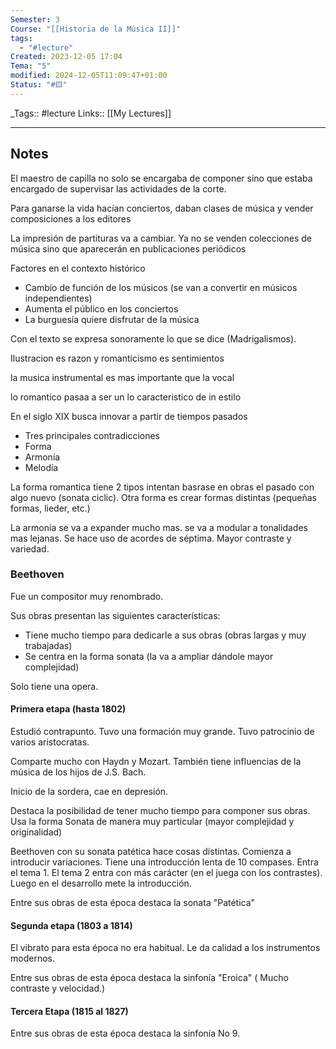 ```yaml
---
Semester: 3
Course: "[[Historia de la Música II]]"
tags:
  - "#lecture"
Created: 2023-12-05 17:04
Tema: "5"
modified: 2024-12-05T11:09:47+01:00
Status: "#🟨"
---
```


\_Tags::  #lecture 
Links:: [[My Lectures]]
___

## Notes

El maestro de capilla no solo se encargaba de componer sino que estaba encargado de supervisar las actividades de la corte.

Para ganarse la vida hacían conciertos, daban clases de música y vender composiciones a los editores

La impresión de partituras va a cambiar. Ya no se venden colecciones de música sino que aparecerán en publicaciones  periódicos

Factores en el contexto histórico
- Cambio de función de los músicos (se van a convertir en músicos independientes)
- Aumenta el público en los conciertos
- La burguesía quiere disfrutar de la música

Con el texto se expresa sonoramente lo que se dice (Madrigalismos).

Ilustracion es razon y romanticismo es sentimientos

la musica instrumental es mas importante que la vocal

lo romantico pasaa a ser un lo caracteristico de in estilo

En el siglo XIX busca innovar a partir de tiempos pasados

- Tres principales contradicciones
- Forma
- Armonía 
- Melodía

La forma romantica tiene 2 tipos intentan basrase en obras el pasado con algo nuevo (sonata ciclic). Otra forma es crear formas distintas (pequeñas formas, lieder, etc.)

La armonia se va a expander mucho mas. se va a modular a tonalidades mas lejanas. Se hace uso de acordes de séptima. Mayor contraste y variedad.

### Beethoven



Fue un compositor muy renombrado.

Sus obras presentan las siguientes características:
- Tiene mucho tiempo para dedicarle a sus obras (obras largas y muy trabajadas)
- Se centra en la forma sonata (la va a ampliar dándole mayor complejidad)

Solo tiene una opera. 
#### Primera etapa (hasta 1802)

Estudió contrapunto. Tuvo una formación muy grande. Tuvo patrocinio de varios aristocratas.

Comparte mucho con Haydn y Mozart. También tiene influencias de la música de los hijos de J.S. Bach.

Inicio de la sordera, cae en depresión.

Destaca la posibilidad de tener mucho tiempo para componer sus obras. Usa la forma Sonata de manera muy particular (mayor complejidad y originalidad)

Beethoven con su sonata patética hace cosas distintas. Comienza a introducir variaciones. Tiene una introducción lenta de 10 compases. Entra el tema 1. El tema 2 entra con más carácter (en el juega con los contrastes). Luego en el desarrollo mete la introducción.

Entre sus obras de esta época destaca la sonata "Patética"

#### Segunda etapa (1803 a 1814)

El vibrato para esta época no era habitual. Le da calidad a los instrumentos modernos.

Entre sus obras de esta época destaca la sinfonía "Eroica" ( Mucho contraste y velocidad.)

#### Tercera Etapa (1815 al 1827)



Entre sus obras de esta época destaca la sinfonía No 9. 


